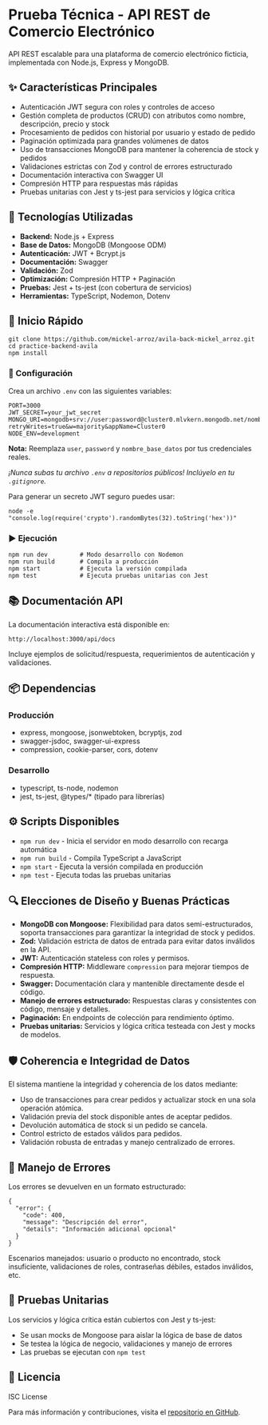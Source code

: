 <!DOCTYPE html>
<html lang="es">
<head>
  <meta charset="UTF-8" />
</head>
<body>
  <h1>Prueba Técnica - API REST de Comercio Electrónico</h1>
  <p>API REST escalable para una plataforma de comercio electrónico ficticia, implementada con Node.js, Express y MongoDB.</p>

  <h2>✨ Características Principales</h2>
  <ul>
    <li>Autenticación JWT segura con roles y controles de acceso</li>
    <li>Gestión completa de productos (CRUD) con atributos como nombre, descripción, precio y stock</li>
    <li>Procesamiento de pedidos con historial por usuario y estado de pedido</li>
    <li>Paginación optimizada para grandes volúmenes de datos</li>
    <li>Uso de transacciones MongoDB para mantener la coherencia de stock y pedidos</li>
    <li>Validaciones estrictas con Zod y control de errores estructurado</li>
    <li>Documentación interactiva con Swagger UI</li>
    <li>Compresión HTTP para respuestas más rápidas</li>
    <li>Pruebas unitarias con Jest y ts-jest para servicios y lógica crítica</li>
  </ul>

  <h2>🧩 Tecnologías Utilizadas</h2>
  <ul>
    <li><strong>Backend:</strong> Node.js + Express</li>
    <li><strong>Base de Datos:</strong> MongoDB (Mongoose ODM)</li>
    <li><strong>Autenticación:</strong> JWT + Bcrypt.js</li>
    <li><strong>Documentación:</strong> Swagger</li>
    <li><strong>Validación:</strong> Zod</li>
    <li><strong>Optimización:</strong> Compresión HTTP + Paginación</li>
    <li><strong>Pruebas:</strong> Jest + ts-jest (con cobertura de servicios)</li>
    <li><strong>Herramientas:</strong> TypeScript, Nodemon, Dotenv</li>
  </ul>

  <h2>🚀 Inicio Rápido</h2>
  <pre><code>git clone https://github.com/mickel-arroz/avila-back-mickel_arroz.git
cd practice-backend-avila
npm install</code></pre>

  <h3>🔧 Configuración</h3>
  <p>Crea un archivo <code>.env</code> con las siguientes variables:</p>
  <pre><code>PORT=3000
JWT_SECRET=your_jwt_secret
MONGO_URI=mongodb+srv://user:password@cluster0.mlvkern.mongodb.net/nombre_DB?retryWrites=true&w=majority&appName=Cluster0
NODE_ENV=development</code></pre>
  <p><strong>Nota:</strong> Reemplaza <code>user</code>, <code>password</code> y <code>nombre_base_datos</code> por tus credenciales reales.</p>
  <p><em>¡Nunca subas tu archivo <code>.env</code> a repositorios públicos! Inclúyelo en tu <code>.gitignore</code>.</em></p>
  <p>Para generar un secreto JWT seguro puedes usar:</p>
  <pre><code>node -e "console.log(require('crypto').randomBytes(32).toString('hex'))"</code></pre>

  <h3>▶️ Ejecución</h3>
  <pre><code>npm run dev         # Modo desarrollo con Nodemon
npm run build       # Compila a producción
npm start           # Ejecuta la versión compilada
npm test            # Ejecuta pruebas unitarias con Jest</code></pre>

  <h2>📚 Documentación API</h2>
  <p>La documentación interactiva está disponible en:</p>
  <pre><code>http://localhost:3000/api/docs</code></pre>
  <p>Incluye ejemplos de solicitud/respuesta, requerimientos de autenticación y validaciones.</p>

  <h2>📦 Dependencias</h2>
  <h3>Producción</h3>
  <ul>
    <li>express, mongoose, jsonwebtoken, bcryptjs, zod</li>
    <li>swagger-jsdoc, swagger-ui-express</li>
    <li>compression, cookie-parser, cors, dotenv</li>
  </ul>
  <h3>Desarrollo</h3>
  <ul>
    <li>typescript, ts-node, nodemon</li>
    <li>jest, ts-jest, @types/* (tipado para librerías)</li>
  </ul>

  <h2>⚙️ Scripts Disponibles</h2>
  <ul>
    <li><code>npm run dev</code> - Inicia el servidor en modo desarrollo con recarga automática</li>
    <li><code>npm run build</code> - Compila TypeScript a JavaScript</li>
    <li><code>npm start</code> - Ejecuta la versión compilada en producción</li>
    <li><code>npm test</code> - Ejecuta todas las pruebas unitarias</li>
  </ul>

  <h2>🔍 Elecciones de Diseño y Buenas Prácticas</h2>
  <ul>
    <li><strong>MongoDB con Mongoose:</strong> Flexibilidad para datos semi-estructurados, soporta transacciones para garantizar la integridad de stock y pedidos.</li>
    <li><strong>Zod:</strong> Validación estricta de datos de entrada para evitar datos inválidos en la API.</li>
    <li><strong>JWT:</strong> Autenticación stateless con roles y permisos.</li>
    <li><strong>Compresión HTTP:</strong> Middleware <code>compression</code> para mejorar tiempos de respuesta.</li>
    <li><strong>Swagger:</strong> Documentación clara y mantenible directamente desde el código.</li>
    <li><strong>Manejo de errores estructurado:</strong> Respuestas claras y consistentes con código, mensaje y detalles.</li>
    <li><strong>Paginación:</strong> En endpoints de colección para rendimiento óptimo.</li>
    <li><strong>Pruebas unitarias:</strong> Servicios y lógica crítica testeada con Jest y mocks de modelos.</li>
  </ul>

  <h2>🛡️ Coherencia e Integridad de Datos</h2>
  <p>El sistema mantiene la integridad y coherencia de los datos mediante:</p>
  <ul>
    <li>Uso de transacciones para crear pedidos y actualizar stock en una sola operación atómica.</li>
    <li>Validación previa del stock disponible antes de aceptar pedidos.</li>
    <li>Devolución automática de stock si un pedido se cancela.</li>
    <li>Control estricto de estados válidos para pedidos.</li>
    <li>Validación robusta de entradas y manejo centralizado de errores.</li>
  </ul>

  <h2>🔐 Manejo de Errores</h2>
  <p>Los errores se devuelven en un formato estructurado:</p>
  <pre><code>{
  "error": {
    "code": 400,
    "message": "Descripción del error",
    "details": "Información adicional opcional"
  }
}</code></pre>
  <p>Escenarios manejados: usuario o producto no encontrado, stock insuficiente, validaciones de roles, contraseñas débiles, estados inválidos, etc.</p>

  <h2>🧪 Pruebas Unitarias</h2>
  <p>Los servicios y lógica crítica están cubiertos con Jest y ts-jest:</p>
  <ul>
    <li>Se usan mocks de Mongoose para aislar la lógica de base de datos</li>
    <li>Se testea la lógica de negocio, validaciones y manejo de errores</li>
    <li>Las pruebas se ejecutan con <code>npm test</code></li>
  </ul>

  <h2>📄 Licencia</h2>
  <p>ISC License</p>
  <p>Para más información y contribuciones, visita el <a href="https://github.com/mickel-arroz/avila-back-mickel_arroz">repositorio en GitHub</a>.</p>
</body>
</html>
